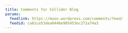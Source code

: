 ```yaml
---
title: Comments for Collider Blog
params:
  feedlink: https://muon.wordpress.com/comments/feed/
  feedid: ca61ce53dea0448e905453ec271a74a3
---
```


